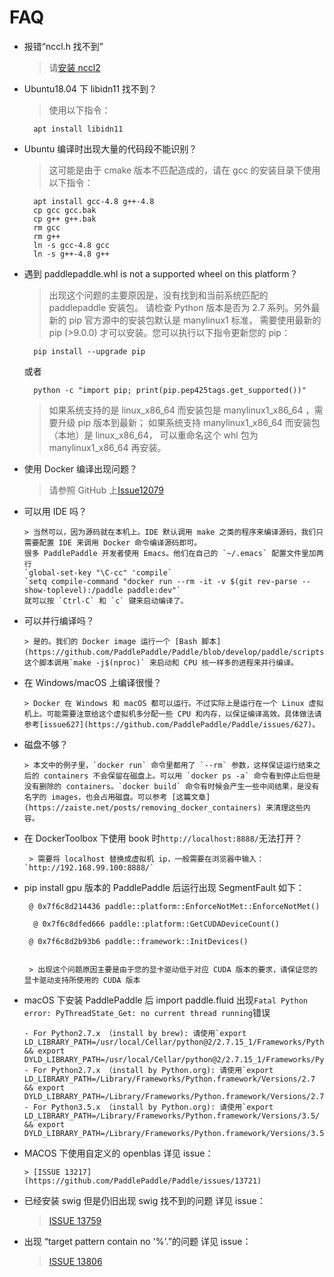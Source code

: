 <a name="FAQ"></a>
# **FAQ**

- 报错“nccl.h 找不到”

    > 请[安装 nccl2](https://developer.nvidia.com/nccl/nccl-download)

<!--TODO please add more F&Q parts here-->

- Ubuntu18.04 下 libidn11 找不到？

    > 使用以下指令：

        apt install libidn11

- Ubuntu 编译时出现大量的代码段不能识别？

    > 这可能是由于 cmake 版本不匹配造成的，请在 gcc 的安装目录下使用以下指令：

        apt install gcc-4.8 g++-4.8
        cp gcc gcc.bak
        cp g++ g++.bak
        rm gcc
        rm g++
        ln -s gcc-4.8 gcc
        ln -s g++-4.8 g++

- 遇到 paddlepaddle.whl is not a supported wheel on this platform？

    > 出现这个问题的主要原因是，没有找到和当前系统匹配的 paddlepaddle 安装包。 请检查 Python 版本是否为 2.7 系列。另外最新的 pip 官方源中的安装包默认是 manylinux1 标准， 需要使用最新的 pip (>9.0.0) 才可以安装。您可以执行以下指令更新您的 pip：

        pip install --upgrade pip
    或者

        python -c "import pip; print(pip.pep425tags.get_supported())"

    > 如果系统支持的是 linux_x86_64 而安装包是 manylinux1_x86_64 ，需要升级 pip 版本到最新； 如果系统支持 manylinux1_x86_64 而安装包     （本地）是 linux_x86_64， 可以重命名这个 whl 包为 manylinux1_x86_64 再安装。

- 使用 Docker 编译出现问题？

    > 请参照 GitHub 上[Issue12079](https://github.com/PaddlePaddle/Paddle/issues/12079)

- 可以用 IDE 吗？

      > 当然可以，因为源码就在本机上。IDE 默认调用 make 之类的程序来编译源码，我们只需要配置 IDE 来调用 Docker 命令编译源码即可。
      很多 PaddlePaddle 开发者使用 Emacs。他们在自己的 `~/.emacs` 配置文件里加两行
      `global-set-key "\C-cc" 'compile`
      `setq compile-command "docker run --rm -it -v $(git rev-parse --show-toplevel):/paddle paddle:dev"`
      就可以按 `Ctrl-C` 和 `c` 键来启动编译了。

- 可以并行编译吗？

      > 是的。我们的 Docker image 运行一个 [Bash 脚本](https://github.com/PaddlePaddle/Paddle/blob/develop/paddle/scripts/paddle_build.sh)。这个脚本调用`make -j$(nproc)` 来启动和 CPU 核一样多的进程来并行编译。

- 在 Windows/macOS 上编译很慢？

      > Docker 在 Windows 和 macOS 都可以运行。不过实际上是运行在一个 Linux 虚拟机上。可能需要注意给这个虚拟机多分配一些 CPU 和内存，以保证编译高效。具体做法请参考[issue627](https://github.com/PaddlePaddle/Paddle/issues/627)。

- 磁盘不够？

      > 本文中的例子里，`docker run` 命令里都用了 `--rm` 参数，这样保证运行结束之后的 containers 不会保留在磁盘上。可以用 `docker ps -a` 命令看到停止后但是没有删除的 containers。`docker build` 命令有时候会产生一些中间结果，是没有名字的 images，也会占用磁盘。可以参考 [这篇文章](https://zaiste.net/posts/removing_docker_containers) 来清理这些内容。

- 在 DockerToolbox 下使用 book 时`http://localhost:8888/`无法打开？

       > 需要将 localhost 替换成虚拟机 ip，一般需要在浏览器中输入：`http://192.168.99.100:8888/`

- pip install gpu 版本的 PaddlePaddle 后运行出现 SegmentFault 如下：

       @ 0x7f6c8d214436 paddle::platform::EnforceNotMet::EnforceNotMet()

        @ 0x7f6c8dfed666 paddle::platform::GetCUDADeviceCount()

       @ 0x7f6c8d2b93b6 paddle::framework::InitDevices()


       > 出现这个问题原因主要是由于您的显卡驱动低于对应 CUDA 版本的要求，请保证您的显卡驱动支持所使用的 CUDA 版本


<a name="MACPRO"></a>

- macOS 下安装 PaddlePaddle 后 import paddle.fluid 出现`Fatal Python error: PyThreadState_Get: no current thread running`错误

      - For Python2.7.x （install by brew): 请使用`export LD_LIBRARY_PATH=/usr/local/Cellar/python@2/2.7.15_1/Frameworks/Python.framework/Versions/2.7 && export DYLD_LIBRARY_PATH=/usr/local/Cellar/python@2/2.7.15_1/Frameworks/Python.framework/Versions/2.7`
      - For Python2.7.x （install by Python.org): 请使用`export LD_LIBRARY_PATH=/Library/Frameworks/Python.framework/Versions/2.7 && export DYLD_LIBRARY_PATH=/Library/Frameworks/Python.framework/Versions/2.7`
      - For Python3.5.x （install by Python.org): 请使用`export LD_LIBRARY_PATH=/Library/Frameworks/Python.framework/Versions/3.5/ && export DYLD_LIBRARY_PATH=/Library/Frameworks/Python.framework/Versions/3.5/`

<a name="OPENBLAS"></a>

- MACOS 下使用自定义的 openblas 详见 issue：

      > [ISSUE 13217](https://github.com/PaddlePaddle/Paddle/issues/13721)

- 已经安装 swig 但是仍旧出现 swig 找不到的问题 详见 issue：

    >  [ISSUE 13759](https://github.com/PaddlePaddle/Paddle/issues/13759)

- 出现 “target pattern contain no '%'.”的问题 详见 issue：

    > [ISSUE 13806](https://github.com/PaddlePaddle/Paddle/issues/13806)
